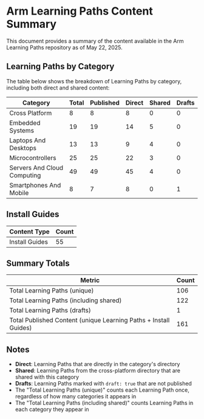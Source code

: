 # Arm Learning Paths Content Summary

This document provides a summary of the content available in the Arm Learning Paths repository as of May 22, 2025.

## Learning Paths by Category

The table below shows the breakdown of Learning Paths by category, including both direct and shared content:

| Category | Total | Published | Direct | Shared | Drafts |
|----------|-------|-----------|--------|--------|--------|
| Cross Platform | 8 | 8 | 8 | 0 | 0 |
| Embedded Systems | 19 | 19 | 14 | 5 | 0 |
| Laptops And Desktops | 13 | 13 | 9 | 4 | 0 |
| Microcontrollers | 25 | 25 | 22 | 3 | 0 |
| Servers And Cloud Computing | 49 | 49 | 45 | 4 | 0 |
| Smartphones And Mobile | 8 | 7 | 8 | 0 | 1 |

## Install Guides

| Content Type | Count |
|--------------|-------|
| Install Guides | 55 |

## Summary Totals

| Metric | Count |
|--------|-------|
| Total Learning Paths (unique) | 106 |
| Total Learning Paths (including shared) | 122 |
| Total Learning Paths (drafts) | 1 |
| Total Published Content (unique Learning Paths + Install Guides) | 161 |

## Notes

- **Direct**: Learning Paths that are directly in the category's directory
- **Shared**: Learning Paths from the cross-platform directory that are shared with this category
- **Drafts**: Learning Paths marked with `draft: true` that are not published
- The "Total Learning Paths (unique)" counts each Learning Path once, regardless of how many categories it appears in
- The "Total Learning Paths (including shared)" counts Learning Paths in each category they appear in
